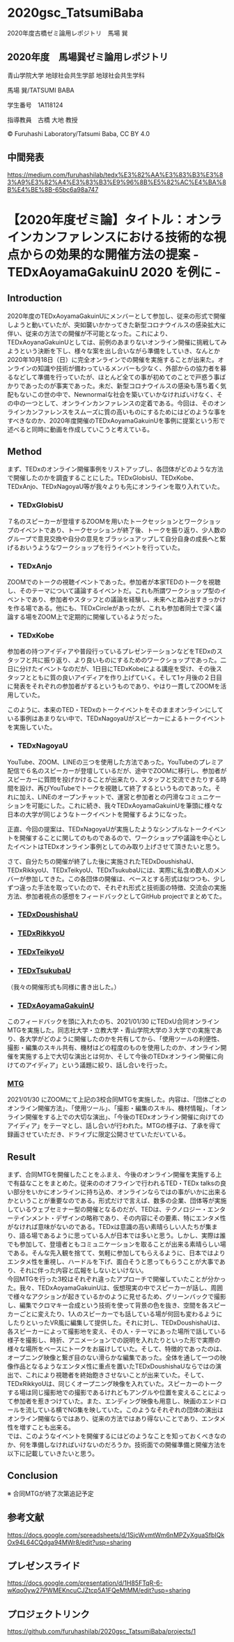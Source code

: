 # 2020gsc_TatsumiBaba
2020年度古橋ゼミ論用レポジトリ　馬場 巽

## 2020年度　馬場巽ゼミ論用レポジトリ

青山学院大学 地球社会共生学部 地球社会共生学科

馬場 巽/TATSUMI BABA

学生番号　1A118124

指導教員　古橋 大地 教授

© Furuhashi Laboratory/Tatsumi Baba, CC BY 4.0

## 中間発表
https://medium.com/furuhashilab/tedx%E3%82%AA%E3%83%B3%E3%83%A9%E3%82%A4%E3%83%B3%E9%96%8B%E5%82%AC%E4%BA%8B%E4%BE%8B-65bc6a98a747


# 【2020年度ゼミ論】タイトル：オンラインカンファレンスにおける技術的な視点からの効果的な開催方法の提案 - TEDxAoyamaGakuinU 2020 を例に -



## Introduction
 2020年度のTEDxAoyamaGakuinUにメンバーとして参加し、従来の形式で開催しようと動いていたが、突如襲いかかってきた新型コロナウイルスの感染拡大に伴い、従来の方法での開催が不可能となった。これにより、TEDxAoyanaGakuinUとしては、前例のあまりないオンライン開催に挑戦してみようという決断を下し、様々な案を出し合いながら準備をしていき、なんとか2020年10月18日（日）に完全オンラインでの開催を実施することが出来た。オンラインの知識や技術が備わっているメンバーも少なく、外部からの協力者を募るなどして準備を行っていたが、ほとんど全ての事が初めてのことで戸惑う事ばかりであったのが事実であった。未だ、新型コロナウイルスの感染も落ち着く気配もないこの世の中で、Newnormalな社会を築いていかなければいけなく、その中の一つとして、オンラインカンファレンスの定着である。今回は、そのオンラインカンファレンスをスムーズに質の高いものにするためにはどのような事をすべきなのか、2020年度開催のTEDxAoyamaGakuinUを事例に提案という形で述べると同時に動画を作成していこうと考えている。
 
 
## Method
 まず、TEDxのオンライン開催事例をリストアップし、各団体がどのような方法で開催したのかを調査することにした。TEDxGlobisU、TEDxKobe、TEDxAnjo、TEDxNagoyaU等が我々よりも先にオンラインを取り入れていた。
*  ### TEDxGlobisU<br>
 ７名のスピーカーが登壇するZOOMを用いたトークセッションとワークショップのイベントであり、トークセッションが終了後、トークを振り返り、少人数のグループで意見交換や自分の意見をブラッシュアップして自分自身の成長へと繋げるおいうようなワークショップを行うイベントを行っていた。
 
*  ### TEDxAnjo<br>
 ZOOMでのトークの視聴イベントであった。参加者が本家TEDのトークを視聴し、そのテーマについて議論するイベントだ。これも所謂ワークショップ型のイベントであり、参加者やスタッフとの議論を経験し、未来へと踏み出すきっかけを作る場である。他にも、TEDxCircleがあったが、これも参加者同士で深く議論する場をZOOM上で定期的に開催しているようだった。
 
*  ### TEDxKobe<br>
 参加者の持つアイディアや普段行っているプレゼンテーションなどをTEDxのスタッフと共に振り返り、より良いものにするためのワークショップであった。二日に分けたイベントなのだが、1日目にTEDxKobeによる講座を受け、その後スタッフとともに質の良いアイディアを作り上げていく。そして1ヶ月後の２日目に発表をそれぞれの参加者がするというものであり、やはり一貫してZOOMを活用していた。
 
 このように、本来のTED・TEDxのトークイベントをそのままオンラインにしている事例はあまりない中で、TEDxNagoyaUがスピーカーによるトークイベントを実施していた。
*  ### TEDxNagoyaU<br>
 YouTube、ZOOM、LINEの三つを使用した方法であった。YouTubeのプレミア配信で６名のスピーカーが登壇しているだが、途中でZOOMに移行し、参加者がスピーカーに質問を投げかけることが出来たり、スタッフと交流できたりする時間を設け、再びYouTubeでトークを視聴して終了するというものであった。それに加え、LINEのオープンチャットで、運営と参加者との円滑なコミュニケーションを可能にした。これに続き、我々TEDxAoyamaGakuinUを筆頭に様々な日本の大学が同じようなトークイベントを開催するようになった。
 
 
 正直、今回の提案は、TEDxNagoyaUが実施したようなシンプルなトークイベントを開催することに関してのものであるので、ワークショップや議論を中心としたイベントはTEDxオンライン事例としてのみ取り上げさせて頂きたいと思う。
 
 さて、自分たちの開催が終了した後に実施されたTEDxDoushishaU、TEDxRikkyoU、TEDxTeikyoU、TEDxTsukubaUには、実際に私含め数人のメンバーが参加してきた。この各団体の開催は、ベースとする形式は似つつも、少しずつ違った手法を取っていたので、それぞれ形式と技術面の特徴、交流会の実施方法、参加者視点の感想をフィードバックとしてGitHub projectでまとめてた。
 
 * ### [TEDxDoushishaU](https://github.com/furuhashilab/2020gsc_TatsumiBaba/issues/1#issuecomment-737054667)
 * ### [TEDxRikkyoU](https://github.com/furuhashilab/2020gsc_TatsumiBaba/issues/2#issuecomment-745426724)
 * ### [TEDxTeikyoU](https://github.com/furuhashilab/2020gsc_TatsumiBaba/issues/3#issuecomment-737055336)
 * ### [TEDxTsukubaU](https://github.com/furuhashilab/2020gsc_TatsumiBaba/issues/4#issuecomment-737055786)
 
 （我々の開催形式も同様に書き出した。）
 * ### [TEDxAoyamaGakuinU](https://github.com/furuhashilab/2020gsc_TatsumiBaba/issues/5#issuecomment-740454044)
 
 このフィードバックを頭に入れたのち、2021/01/30 にTEDxU合同オンラインMTGを実施した。同志社大学・立教大学・青山学院大学の３大学での実施であり、各大学がどのように開催したのかを共有してから、「使用ツールの利便性、撮影・編集のスキル共有、機材はどの程度のものを使用したのか、オンライン開催を実施する上で大切な演出とは何か、そして今後のTEDxオンライン開催に向けてのアイディア」という議題に絞り、話し合いを行った。
 
 ### [MTG](https://github.com/furuhashilab/2020gsc_TatsumiBaba/issues/6#issuecomment-770233124)
 
 2021/01/30 にZOOMにて上記の3校合同MTGを実施した。内容は、「団体ごとのオンライン開催方法」、「使用ツール」、「撮影・編集のスキル、機材情報」、「オンライン開催をする上での大切な演出」、「今後のTEDxオンライン開催に向けてのアイディア」をテーマとし、話し合いが行われた。MTGの様子は、了承を得て録画させていただき、ドライブに限定公開させていただいている。
 
## Result
 まず、合同MTGを開催したことをふまえ、今後のオンライン開催を実施する上で有益なことをまとめた。従来ののオフラインで行われるTED・TEDx talksの良い部分をいかにオンラインに持ち込め、オンラインならではの事がいかに出来るかということが重要なのである。形式だけで言えば、数多の企業、団体等が実施しているウェブセミナー型の開催となるのだが、TEDは、テクノロジー・エンターテインメント・デザインの略称であり、その内容にその要素、特にエンタメ性がなければ意味がないのである。TEDxは意識の高い素晴らしい人たちが集まり、語る場であるように思っている人が日本では多いと思う。しかし、実際は誰でも参加して、登壇者ともコミュニケーションを取ることが出来る素晴らしい場である。そんな先入観を捨てて、気軽に参加してもらえるように、日本ではよりエンタメ性を重視し、ハードルを下げ、面白そうと思ってもらうことが大事であり、それに伴った内容と広報をしないといけない。<br>
 今回MTGを行った3校はそれぞれ違ったアプローチで開催していたことが分かった。我々、TEDxAoyamaGakuinUは、仮想現実の中でスピーカーが話し、周囲で様々なアクションが起きているかのように見せるため、グリーンバックで撮影し、編集でクロマキー合成という技術を使って背景の色を抜き、空間を各スピーカーごとに変えたり、1人のスピーカーでも話している場が何回も変わるようにしたりといったVR風に編集して提供した。それに対し、TEDxDoushishaUは、各スピーカーによって撮影地を変え、その人・テーマにあった場所で話している様子を撮影し、時折、アニメーションでの説明を入れたりといった形で実際の様々な場所をベースにトークをお届けしていた。そして、特徴的であったのは、オープニング映像と繋ぎ目のない滑らかな編集であった。全体を通して一つの映像作品となるようなエンタメ性に重点を置いたTEDxDoushishaUならではの演出で、これにより視聴者を終始飽きさせないことが出来ていた。そして、TEDxRikkyoUは、同じくオープニング映像を入れていた。スピーカーのトークする場は同じ撮影地での撮影であるけれどもアングルや位置を変えることによって参加者を惹きつけていた。また、エンディング映像も用意し、映画のエンドロールを流している横でNG集を映していた。このようなそれぞれの団体の演出はオンライン開催ならではあり、従来の方法ではあり得ないことであり、エンタメ性を増すことも出来る。<br>
 では、このようなイベントを開催するにはどのようなことを知っておくべきなのか、何を準備しなければいけないのだろうか。技術面での開催準備と開催方法を以下に記載していきたいと思う。<br>
 
## Conclusion
 ※ 合同MTGが終了次第追記予定
 
## 参考文献
https://docs.google.com/spreadsheets/d/1SjcWvmtWm6nMPZyXguaSfbIQkOx94L64CQdga94MWr8/edit?usp=sharing

## プレゼンスライド
https://docs.google.com/presentation/d/1H85FTqR-6-wKqo0yw27PWMEKncuCJZtcp5A1FQeMtMM/edit?usp=sharing

## プロジェクトリンク
https://github.com/furuhashilab/2020gsc_TatsumiBaba/projects/1

